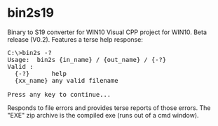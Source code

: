# bin2s19
Binary to S19 converter for WIN10
Visual CPP project for WIN10.  Beta release (V0.2).
Features a terse help response:

<pre>
C:\>bin2s -?
Usage:  bin2s {in_name} / {out_name} / {-?}
Valid <args>:
  {-?}      help
  {xx_name} any valid filename

Press any key to continue...
</pre>
Responds to file errors and provides terse reports of those errors.  The "EXE" zip archive is the compiled exe (runs out of a cmd window).
